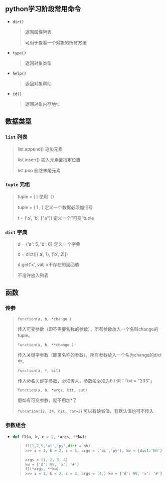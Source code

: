 <!-- 
title: 01-Python基础
sort: 
--> 
## python学习阶段常用命令

- `dir()`

  > 返回属性列表
  >
  > 可用于查看一个对象的所有方法

- `type()`

  > 返回对象类型
  
- `help()`

  > 返回对象帮助

- `id()`

  > 返回对象内存地址

## 数据类型

### `list`	列表

> list.append()		追加元素
>
> list.insert()			插入元素至指定位置
>
> list.pop					删除末尾元素

### `tuple`	元组

> tuple = ( )				使用（）	
>
> tuple = ( 1 , )			定义一个数据必须加括号
>
> t = ('a', 'b', ["a"])		定义一个”可变“tuple

### `dict`	字典

> d = {'a': 5, 'b': 6}		定义一个字典
>
> d = dict([('a', 1), ('b', 2)])	
>
> d.get('x', val)			x不存在的返回值	
>
> 不准许放入列表	

## 函数

### 传参

> `function(a, b, *change )`	
>
> 传入可变参数（即不需要名称的参数），所有参数放入一个名叫change的tuple。
>
> `function(a, b, **change )`	
>
> 传入关键字参数（即带名称的参数），所有参数放入一个名为change的dict中。
>
> `function(a, *, bit)`					
>
> 传入命名关键字参数，必须传入，参数名必须为bit	例：「bit = "233"」
>
> `function(a, b, *args, bit, cat)`	
>
> 假如有可变参数，就不用加\*了
>
> `funcation(12, 34, bit, cat=2`)	可以有缺省值，有默认值也可不传入	

### 参数组合

- ```python
  def f1(a, b, c = 1, *args, **kw):
  ```

  > ```python
  > f1(1,2,5,'ai','py',dict = hh)
  > >>> a = 1, b = 2, c = 5, args = ('ai','py'), kw = {dict:'hh'}
  > 
  > args = (1, 2, 3, 4)
  > kw = {'d': 99, 'x': '#'}
  > f1(*args, **kw)
  > >>> a = 1, b = 2, c = 3, args = (4,) kw = {'d': 99, 'x': '#'} 
  > ```

  